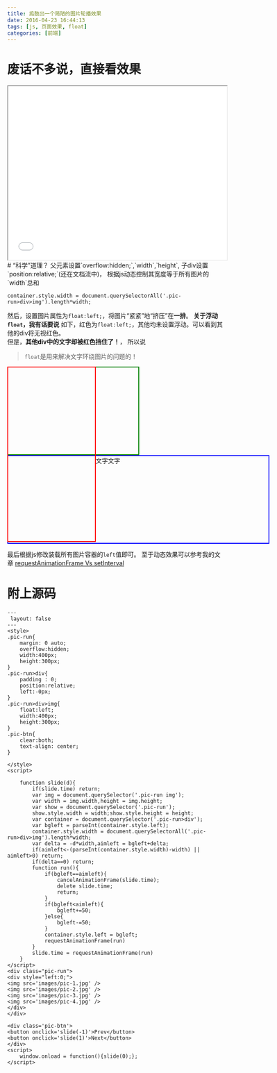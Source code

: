 ```yaml
---
title: 捣鼓出一个简陋的图片轮播效果
date: 2016-04-23 16:44:13
tags: [js, 页面效果, float]
categories: [前端]
---
```


# 废话不多说，直接看效果
<iframe style="width:100%;height:400px;" src='/htm/图片轮播1.html'></iframe>
<!-- more -->
# “科学”道理？
父元素设置`overflow:hidden;`,`width`,`height`,
子div设置`position:relative;`(还在文档流中)，
根据js动态控制其宽度等于所有图片的`width`总和

	container.style.width = document.querySelectorAll('.pic-run>div>img').length*width;
然后，设置图片属性为`float:left;`，将图片“紧紧”地“挤压”在**一排**。
**关于浮动`float`，我有话要说**
如下，红色为`float:left;`，其他均未设置浮动。可以看到其他的div将无视红色。  
但是，**其他div中的文字却被红色挡住了！**，
所以说
> `float`是用来解决文字环绕图片的问题的！

<div style="width:200px;height:400px;border:2px solid red;float:left;"></div><div style="width:300px;height:200px;border:2px solid green;"></div><div style="width:600px;height:200px;border:2px solid blue;">文字文字</div>

最后根据js修改装载所有图片容器的`left`值即可。
至于动态效果可以参考我的文章 [requestAnimationFrame Vs setInterval](/2016/04/23/requestAnimationFrame_Vs_setInterval/)

# 附上源码
```
---
 layout: false
---
<style>
.pic-run{
	margin: 0 auto;
	overflow:hidden;
	width:400px;
	height:300px;
}
.pic-run>div{
	padding : 0;
	position:relative;
	left:-0px;
}
.pic-run>div>img{
	float:left;
	width:400px;
	height:300px;
}
.pic-btn{
	clear:both;
	text-align: center;
}

</style>
<script>
	
	function slide(d){
		if(slide.time) return;
		var img = document.querySelector('.pic-run img');
		var width = img.width,height = img.height;
		var show = document.querySelector('.pic-run');
		show.style.width = width;show.style.height = height;
		var container = document.querySelector('.pic-run>div');
		var bgleft = parseInt(container.style.left);
		container.style.width = document.querySelectorAll('.pic-run>div>img').length*width;
		var delta = -d*width,aimleft = bgleft+delta;
		if(aimleft<-(parseInt(container.style.width)-width) || aimleft>0) return;
		if(delta==0) return;
		function run(){
			if(bgleft==aimleft){ 
				cancelAnimationFrame(slide.time);
				delete slide.time;
				return;
			}
			if(bgleft<aimleft){
				bgleft+=50;
			}else{
				bgleft-=50;
			}
			container.style.left = bgleft;
			requestAnimationFrame(run)
		}
		slide.time = requestAnimationFrame(run)
	}
</script>
<div class="pic-run">
<div style="left:0;">
<img src='images/pic-1.jpg' />
<img src='images/pic-2.jpg' />
<img src='images/pic-3.jpg' />
<img src='images/pic-4.jpg' />
</div>
</div>

<div class='pic-btn'>
<button onclick='slide(-1)'>Prev</button>
<button onclick='slide(1)'>Next</button>
</div>
<script>
	window.onload = function(){slide(0);};
</script>
```